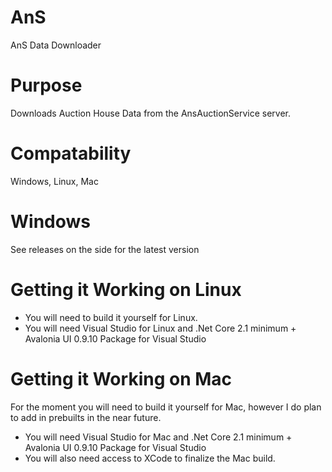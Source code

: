 # AnS
 AnS Data Downloader

# Purpose
 Downloads Auction House Data from the AnsAuctionService server.
 
# Compatability
Windows, Linux, Mac

# Windows
See releases on the side for the latest version

# Getting it Working on Linux
- You will need to build it yourself for Linux.
- You will need Visual Studio for Linux and .Net Core 2.1 minimum + Avalonia UI 0.9.10 Package for Visual Studio

# Getting it Working on Mac
For the moment you will need to build it yourself for Mac, however I do plan to add in prebuilts in the near future.

- You will need Visual Studio for Mac and .Net Core 2.1 minimum + Avalonia UI 0.9.10 Package for Visual Studio
- You will also need access to XCode to finalize the Mac build.

